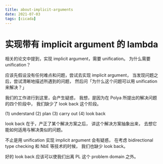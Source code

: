 ```yaml
---
title: about-implicit-arguments
date: 2021-07-03
tags: [cicada]
---
```


# 实现带有 implicit argument 的 lambda

相关的论文中提到，实现 implicit argument，需要 unification。
为什么需要 unification？

应该先假设没有任何难点和问题，尝试去实现 implicit argument，
当发现问题之后，尝试清晰地描述所遇到的问题，
然后问「为什么这个问题可以用 unification 来解决？」

我们的工作进行到这里，会产生疑惑，
我想，是因为在 Polya 所提出的解决问题的四个阶段中，
我们缺少了 look back 这个阶段。

(1) understand
(2) plan
(3) carry out
(4) look back

look back 在于，产正了某个解决方案之后，
讲这个解决方案抽象出来，
去想它能如何适用与解决类似的问题。

不止是用 unification 实现 implicit argument 会有疑惑，
在考虑 bidirectional type checking 和 NbE 等技术的时候，
我们也缺少 look back。

好的 look back 应该可以使我们出离 PL 这个 problem domain 之外。
